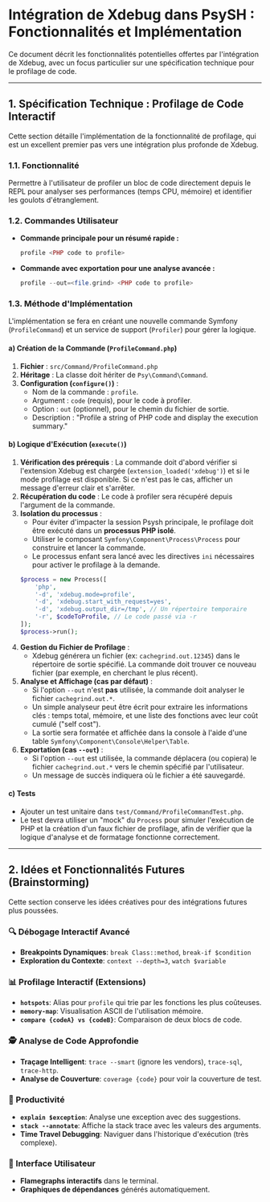 # Intégration de Xdebug dans PsySH : Fonctionnalités et Implémentation

Ce document décrit les fonctionnalités potentielles offertes par l'intégration de Xdebug, avec un focus particulier sur une spécification technique pour le profilage de code.

---

## 1. Spécification Technique : Profilage de Code Interactif

Cette section détaille l'implémentation de la fonctionnalité de profilage, qui est un excellent premier pas vers une intégration plus profonde de Xdebug.

### 1.1. Fonctionnalité

Permettre à l'utilisateur de profiler un bloc de code directement depuis le REPL pour analyser ses performances (temps CPU, mémoire) et identifier les goulots d'étranglement.

### 1.2. Commandes Utilisateur

- **Commande principale pour un résumé rapide :**
  ```php
  profile <PHP code to profile>
  ```
- **Commande avec exportation pour une analyse avancée :**
  ```php
  profile --out=<file.grind> <PHP code to profile>
  ```

### 1.3. Méthode d'Implémentation

L'implémentation se fera en créant une nouvelle commande Symfony (`ProfileCommand`) et un service de support (`Profiler`) pour gérer la logique.

#### a) Création de la Commande (`ProfileCommand.php`)

1.  **Fichier** : `src/Command/ProfileCommand.php`
2.  **Héritage** : La classe doit hériter de `Psy\Command\Command`.
3.  **Configuration (`configure()`)** :
    -   Nom de la commande : `profile`.
    -   Argument : `code` (requis), pour le code à profiler.
    -   Option : `out` (optionnel), pour le chemin du fichier de sortie.
    -   Description : "Profile a string of PHP code and display the execution summary."

#### b) Logique d'Exécution (`execute()`)

1.  **Vérification des prérequis** : La commande doit d'abord vérifier si l'extension Xdebug est chargée (`extension_loaded('xdebug')`) et si le mode profilage est disponible. Si ce n'est pas le cas, afficher un message d'erreur clair et s'arrêter.
2.  **Récupération du code** : Le code à profiler sera récupéré depuis l'argument de la commande.
3.  **Isolation du processus** :
    -   Pour éviter d'impacter la session Psysh principale, le profilage doit être exécuté dans un **processus PHP isolé**.
    -   Utiliser le composant `Symfony\Component\Process\Process` pour construire et lancer la commande.
    -   Le processus enfant sera lancé avec les directives `ini` nécessaires pour activer le profilage à la demande.
    ```php
    $process = new Process([
        'php',
        '-d', 'xdebug.mode=profile',
        '-d', 'xdebug.start_with_request=yes',
        '-d', 'xdebug.output_dir=/tmp', // Un répertoire temporaire
        '-r', $codeToProfile, // Le code passé via -r
    ]);
    $process->run();
    ```
4.  **Gestion du Fichier de Profilage** :
    -   Xdebug générera un fichier (ex: `cachegrind.out.12345`) dans le répertoire de sortie spécifié. La commande doit trouver ce nouveau fichier (par exemple, en cherchant le plus récent).
5.  **Analyse et Affichage (cas par défaut)** :
    -   Si l'option `--out` n'est **pas** utilisée, la commande doit analyser le fichier `cachegrind.out.*`.
    -   Un simple analyseur peut être écrit pour extraire les informations clés : temps total, mémoire, et une liste des fonctions avec leur coût cumulé ("self cost").
    -   La sortie sera formatée et affichée dans la console à l'aide d'une table `Symfony\Component\Console\Helper\Table`.
6.  **Exportation (cas `--out`)** :
    -   Si l'option `--out` est utilisée, la commande déplacera (ou copiera) le fichier `cachegrind.out.*` vers le chemin spécifié par l'utilisateur.
    -   Un message de succès indiquera où le fichier a été sauvegardé.

#### c) Tests

-   Ajouter un test unitaire dans `test/Command/ProfileCommandTest.php`.
-   Le test devra utiliser un "mock" du `Process` pour simuler l'exécution de PHP et la création d'un faux fichier de profilage, afin de vérifier que la logique d'analyse et de formatage fonctionne correctement.

---

## 2. Idées et Fonctionnalités Futures (Brainstorming)

Cette section conserve les idées créatives pour des intégrations futures plus poussées.

### 🔍 Débogage Interactif Avancé
- **Breakpoints Dynamiques**: `break Class::method`, `break-if $condition`
- **Exploration du Contexte**: `context --depth=3`, `watch $variable`

### 📊 Profilage Interactif (Extensions)
- **`hotspots`**: Alias pour `profile` qui trie par les fonctions les plus coûteuses.
- **`memory-map`**: Visualisation ASCII de l'utilisation mémoire.
- **`compare {codeA} vs {codeB}`**: Comparaison de deux blocs de code.

### 🕵️ Analyse de Code Approfondie
- **Traçage Intelligent**: `trace --smart` (ignore les vendors), `trace-sql`, `trace-http`.
- **Analyse de Couverture**: `coverage {code}` pour voir la couverture de test.

### 🎯 Productivité
- **`explain $exception`**: Analyse une exception avec des suggestions.
- **`stack --annotate`**: Affiche la stack trace avec les valeurs des arguments.
- **Time Travel Debugging**: Naviguer dans l'historique d'exécution (très complexe).

### 🎨 Interface Utilisateur
- **Flamegraphs interactifs** dans le terminal.
- **Graphiques de dépendances** générés automatiquement.
